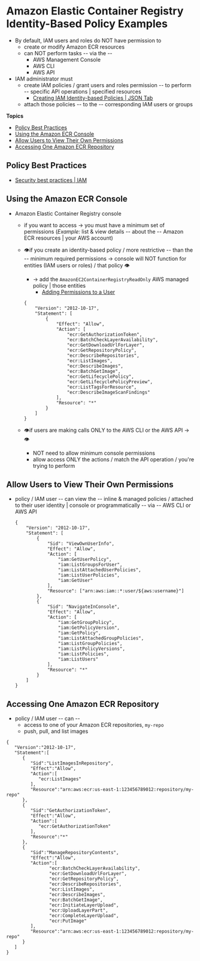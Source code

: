 # Amazon Elastic Container Registry Identity\-Based Policy Examples<a name="security_iam_id-based-policy-examples"></a>

* By default, IAM users and roles do NOT have permission to
  * create or modify Amazon ECR resources
  * can NOT perform tasks -- via the --
    * AWS Management Console
    * AWS CLI
    * AWS API 
* IAM administrator must
  * create IAM policies / grant users and roles permission -- to perform -- specific API operations | specified resources
    * [Creating IAM Identity-based Policies | JSON Tab](https://docs.aws.amazon.com/IAM/latest/UserGuide/access_policies_create.html#access_policies_create-json-editor) 
  * attach those policies -- to the -- corresponding IAM users or groups

**Topics**
+ [Policy Best Practices](#security_iam_service-with-iam-policy-best-practices)
+ [Using the Amazon ECR Console](#security_iam_id-based-policy-examples-console)
+ [Allow Users to View Their Own Permissions](#security_iam_id-based-policy-examples-view-own-permissions)
+ [Accessing One Amazon ECR Repository](#security_iam_id-based-policy-examples-access-one-bucket)

## Policy Best Practices<a name="security_iam_service-with-iam-policy-best-practices"></a>

* [Security best practices | IAM](https://docs.aws.amazon.com/IAM/latest/UserGuide/best-practices.html)

## Using the Amazon ECR Console<a name="security_iam_id-based-policy-examples-console"></a>

* Amazon Elastic Container Registry console
  * if you want to access -> you must have a minimum set of permissions (_Example:_ list & view details -- about the -- Amazon ECR resources | your AWS account)
  * 👁️if you create an identity-based policy / more restrictive -- than the -- minimum required permissions -> console will NOT function for entities \(IAM users or roles\) / that policy 👁️
    * -> add the `AmazonEC2ContainerRegistryReadOnly` AWS managed policy | those entities
      * [Adding Permissions to a User](https://docs.aws.amazon.com/IAM/latest/UserGuide/id_users_change-permissions.html#users_change_permissions-add-console)

    ```
    {
        "Version": "2012-10-17",
        "Statement": [
            {
                "Effect": "Allow",
                "Action": [
                    "ecr:GetAuthorizationToken",
                    "ecr:BatchCheckLayerAvailability",
                    "ecr:GetDownloadUrlForLayer",
                    "ecr:GetRepositoryPolicy",
                    "ecr:DescribeRepositories",
                    "ecr:ListImages",
                    "ecr:DescribeImages",
                    "ecr:BatchGetImage",
                    "ecr:GetLifecyclePolicy",
                    "ecr:GetLifecyclePolicyPreview",
                    "ecr:ListTagsForResource",
                    "ecr:DescribeImageScanFindings"
                ],
                "Resource": "*"
            }
        ]
    }
    ```

  * 👁️if users are making calls ONLY to the AWS CLI or the AWS API -> 👁️
    * NOT need to allow minimum console permissions 
    * allow access ONLY the actions / match the API operation / you're trying to perform

## Allow Users to View Their Own Permissions<a name="security_iam_id-based-policy-examples-view-own-permissions"></a>

* policy / IAM user -- can view the -- inline & managed policies / attached to their user identity | console or programmatically -- via -- AWS CLI or AWS API

    ```
    {
        "Version": "2012-10-17",
        "Statement": [
            {
                "Sid": "ViewOwnUserInfo",
                "Effect": "Allow",
                "Action": [
                    "iam:GetUserPolicy",
                    "iam:ListGroupsForUser",
                    "iam:ListAttachedUserPolicies",
                    "iam:ListUserPolicies",
                    "iam:GetUser"
                ],
                "Resource": ["arn:aws:iam::*:user/${aws:username}"]
            },
            {
                "Sid": "NavigateInConsole",
                "Effect": "Allow",
                "Action": [
                    "iam:GetGroupPolicy",
                    "iam:GetPolicyVersion",
                    "iam:GetPolicy",
                    "iam:ListAttachedGroupPolicies",
                    "iam:ListGroupPolicies",
                    "iam:ListPolicyVersions",
                    "iam:ListPolicies",
                    "iam:ListUsers"
                ],
                "Resource": "*"
            }
        ]
    }
    ```

## Accessing One Amazon ECR Repository<a name="security_iam_id-based-policy-examples-access-one-bucket"></a>

* policy / IAM user -- can -- 
  * access to one of your Amazon ECR repositories, `my-repo`
  * push, pull, and list images

```
{
   "Version":"2012-10-17",
   "Statement":[
      {
         "Sid":"ListImagesInRepository",
         "Effect":"Allow",
         "Action":[
            "ecr:ListImages"
         ],
         "Resource":"arn:aws:ecr:us-east-1:123456789012:repository/my-repo"
      },
      {
         "Sid":"GetAuthorizationToken",
         "Effect":"Allow",
         "Action":[
            "ecr:GetAuthorizationToken"
         ],
         "Resource":"*"
      },
      {
         "Sid":"ManageRepositoryContents",
         "Effect":"Allow",
         "Action":[
                "ecr:BatchCheckLayerAvailability",
                "ecr:GetDownloadUrlForLayer",
                "ecr:GetRepositoryPolicy",
                "ecr:DescribeRepositories",
                "ecr:ListImages",
                "ecr:DescribeImages",
                "ecr:BatchGetImage",
                "ecr:InitiateLayerUpload",
                "ecr:UploadLayerPart",
                "ecr:CompleteLayerUpload",
                "ecr:PutImage"
         ],
         "Resource":"arn:aws:ecr:us-east-1:123456789012:repository/my-repo"
      }
   ]
}
```